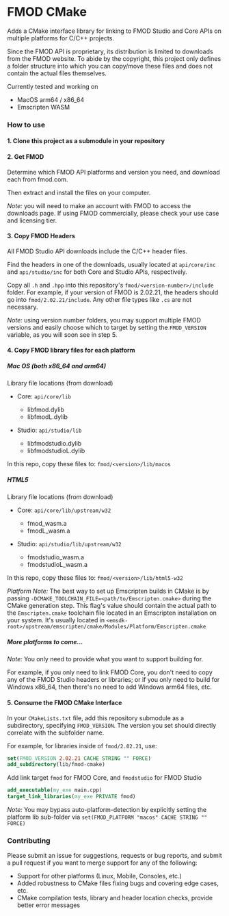 # FMOD CMake

Adds a CMake interface library for linking to FMOD Studio and Core APIs on multiple platforms for C/C++ projects.

Since the FMOD API is proprietary, its distribution is limited to downloads from
the FMOD website. To abide by the copyright, this project only defines a
folder structure into which you can copy/move these files and does not contain the actual files themselves.

Currently tested and working on
- MacOS arm64 / x86_64
- Emscripten WASM

### How to use

#### 1. Clone this project as a submodule in your repository

#### 2. Get FMOD

Determine which FMOD API platforms and version you need, and download each from fmod.com.

Then extract and install the files on your computer.

*Note:* you will need to make an account with FMOD to access the downloads page. If using FMOD commercially, please check your use case and licensing tier.

#### 3. Copy FMOD Headers

All FMOD Studio API downloads include the C/C++ header files.

Find the headers in one of the downloads, usually located at `api/core/inc` and `api/studio/inc` for both Core and Studio APIs, respectively.

Copy all `.h` and `.hpp` into this repository's `fmod/<version-number>/include` folder. For example, if your version of FMOD is 2.02.21, the headers should go into `fmod/2.02.21/include`. Any other file types like `.cs` are not necessary.

*Note:* using version number folders, you may support multiple FMOD versions and easily choose which to target by setting the `FMOD_VERSION` variable, as you will soon see in step 5.

#### 4. Copy FMOD library files for each platform

##### Mac OS (both x86_64 and arm64)

Library file locations (from download)
- Core:   `api/core/lib`
    - libfmod.dylib
    - libfmodL.dylib

- Studio: `api/studio/lib`
    - libfmodstudio.dylib
    - libfmodstudioL.dylib

In this repo, copy these files to:
    `fmod/<version>/lib/macos`

##### HTML5

Library file locations (from download)
- Core:   `api/core/lib/upstream/w32`
    - fmod_wasm.a
    - fmodL_wasm.a

- Studio: `api/studio/lib/upstream/w32`
    - fmodstudio_wasm.a
    - fmodstudioL_wasm.a

In this repo, copy these files to:
    `fmod/<version>/lib/html5-w32`

*Platform Note:*
The best way to set up Emscripten builds in CMake is by passing `-DCMAKE_TOOLCHAIN_FILE=<path/to/Emscripten.cmake>` during the CMake generation step. This flag's value should contain the actual path to the `Emscripten.cmake` toolchain file located in an Emscripten installation on your system. It's usually located in `<emsdk-root>/upstream/emscripten/cmake/Modules/Platform/Emscripten.cmake`

##### More platforms to come...

*Note:* You only need to provide what you want to support building for.

For example, if you only need to link FMOD Core, you don't need to copy any of the FMOD Studio headers or libraries; or if you only need to build for Windows x86_64, then there's no need to add Windows arm64 files, etc.

#### 5. Consume the FMOD CMake Interface

In your `CMakeLists.txt` file, add this repository submodule as a subdirectory, specifying `FMOD_VERSION`. The version you set should directly correlate with the subfolder name.

For example, for libraries inside of `fmod/2.02.21`, use:

```cmake
set(FMOD_VERSION 2.02.21 CACHE STRING "" FORCE)
add_subdirectory(lib/fmod-cmake)
```

Add link target `fmod` for FMOD Core, and `fmodstudio` for FMOD Studio
```cmake
add_executable(my_exe main.cpp)
target_link_libraries(my_exe PRIVATE fmod)
```

*Note:* You may bypass auto-platform-detection by explicitly setting the platform lib sub-folder via `set(FMOD_PLATFORM "macos" CACHE STRING "" FORCE)`

### Contributing

Please submit an issue for suggestions, requests or bug reports, and submit a pull request if you want to merge support for any of the following:

- Support for other platforms (Linux, Mobile, Consoles, etc.)
- Added robustness to CMake files fixing bugs and covering edge cases, etc.
- CMake compilation tests, library and header location checks, provide better error messages
